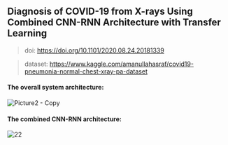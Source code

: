 ## Diagnosis of COVID-19 from X-rays Using Combined CNN-RNN Architecture with Transfer Learning
> doi: https://doi.org/10.1101/2020.08.24.20181339

> dataset: https://www.kaggle.com/amanullahasraf/covid19-pneumonia-normal-chest-xray-pa-dataset

#### The overall system architecture:
![Picture2 - Copy](https://user-images.githubusercontent.com/31788789/111881337-2dd8f080-89da-11eb-9b59-bd2929bb677c.jpg)

#### The combined CNN-RNN architecture:
![22](https://user-images.githubusercontent.com/31788789/111881647-a8eed680-89db-11eb-8330-85bea9232bfc.jpg)
